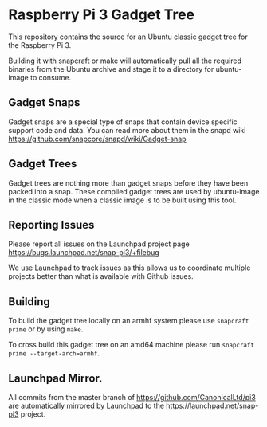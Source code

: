 # Raspberry Pi 3 Gadget Tree

This repository contains the source for an Ubuntu classic gadget tree for the Raspberry Pi 3.

Building it with snapcraft or make will automatically pull all the required
binaries from the Ubuntu archive and stage it to a directory for ubuntu-image
to consume.

## Gadget Snaps

Gadget snaps are a special type of snaps that contain device specific support
code and data. You can read more about them in the snapd wiki
https://github.com/snapcore/snapd/wiki/Gadget-snap

## Gadget Trees

Gadget trees are nothing more than gadget snaps before they have been packed
into a snap. These compiled gadget trees are used by ubuntu-image in the classic
mode when a classic image is to be built using this tool.

## Reporting Issues

Please report all issues on the Launchpad project page
https://bugs.launchpad.net/snap-pi3/+filebug

We use Launchpad to track issues as this allows us to coordinate multiple
projects better than what is available with Github issues.

## Building

To build the gadget tree locally on an armhf system please use `snapcraft prime`
or by using `make`.

To cross build this gadget tree on an amd64 machine please run
`snapcraft prime --target-arch=armhf`.

## Launchpad Mirror.

All commits from the master branch of https://github.com/CanonicalLtd/pi3 are
automatically mirrored by Launchpad to the https://launchpad.net/snap-pi3
project.
